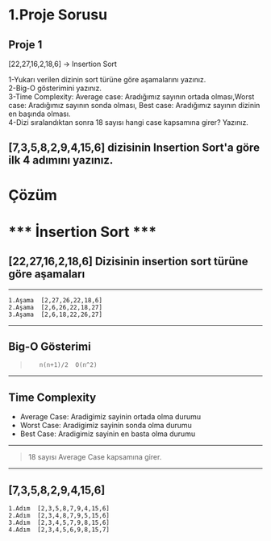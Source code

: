 # 1.Proje Sorusu
## Proje 1
[22,27,16,2,18,6] -> Insertion Sort

1-Yukarı verilen dizinin sort türüne göre aşamalarını yazınız.\
2-Big-O gösterimini yazınız.\
3-Time Complexity: Average case: Aradığımız sayının ortada olması,Worst case: Aradığımız sayının sonda olması, Best case: Aradığımız sayının dizinin en başında olması.\
4-Dizi sıralandıktan sonra 18 sayısı hangi case kapsamına girer? Yazınız.


[7,3,5,8,2,9,4,15,6] dizisinin Insertion Sort'a göre ilk 4 adımını yazınız.
---
#                   Çözüm
#           *** İnsertion Sort ***
##           **[22,27,16,2,18,6]** Dizisinin insertion sort türüne göre aşamaları 
---
```
1.Aşama  [2,27,26,22,18,6] 
2.Aşama  [2,6,26,22,18,27]
3.Aşama  [2,6,18,22,26,27]
```
---
## Big-O Gösterimi
  >`    n(n+1)/2  O(n^2) `

  ---

  ## Time Complexity

* Average Case: Aradigimiz sayinin ortada olma durumu
* Worst Case:   Aradigimiz sayinin sonda olma durumu
* Best Case:    Aradigimiz sayinin en basta olma durumu
---
> 18 sayısı Average Case kapsamına girer.
---

## [7,3,5,8,2,9,4,15,6]
```
1.Adım  [2,3,5,8,7,9,4,15,6] 
2.Adım  [2,3,4,8,7,9,5,15,6]
3.Adım  [2,3,4,5,7,9,8,15,6]
4.Adım  [2,3,4,5,6,9,8,15,7]



